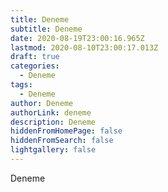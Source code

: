 ```yaml
---
title: Deneme
subtitle: Deneme
date: 2020-08-19T23:00:16.965Z
lastmod: 2020-08-10T23:00:17.013Z
draft: true
categories:
  - Deneme
tags:
  - Deneme
author: Deneme
authorLink: deneme
description: Deneme
hiddenFromHomePage: false
hiddenFromSearch: false
lightgallery: false
---
```

Deneme